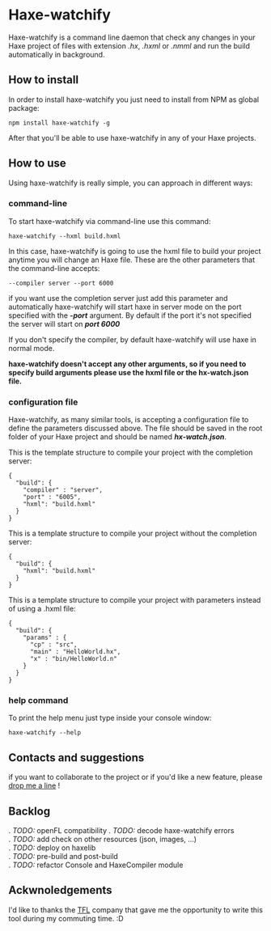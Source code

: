 # Haxe-watchify

Haxe-watchify is a command line daemon that check any changes in your Haxe project of files with extension _.hx_, _.hxml_ or _.nmml_ and run the build automatically in background.

## How to install
In order to install haxe-watchify you just need to install from NPM as global package:

```
npm install haxe-watchify -g
```
After that you'll be able to use haxe-watchify in any of your Haxe projects.

## How to use
Using haxe-watchify is really simple, you can approach in different ways:

### command-line
To start haxe-watchify via command-line use this command:

```
haxe-watchify --hxml build.hxml
```

In this case, haxe-watchify is going to use the hxml file to build your project anytime you will change an Haxe file.
These are the other parameters that the command-line accepts:

```
--compiler server --port 6000
```

if you want use the completion server just add this parameter and automatically haxe-watchify will start haxe in server mode on the port specified with the _**-port**_ argument.
By default if the port it's not specified the server will start on _**port 6000**_

If you don't specify the compiler, by default haxe-watchify will use haxe in normal mode.

**haxe-watchify doesn't accept any other arguments, so if you need to specify build arguments please use the hxml file or the hx-watch.json file.**

### configuration file

Haxe-watchify, as many similar tools, is accepting a configuration file to define the parameters discussed above.
The file should be saved in the root folder of your Haxe project and should be named _**hx-watch.json**_.

This is the template structure to compile your project with the completion server:

```
{
  "build": {
    "compiler" : "server",
    "port" : "6005",
    "hxml": "build.hxml"
  }
}

```

This is a template structure to compile your project without the completion server:

```
{
  "build": {
    "hxml": "build.hxml"
  }
}

```

This is a template structure to compile your project with parameters instead of using a .hxml file:

```
{
  "build": {
    "params" : {
      "cp" : "src",
      "main" : "HelloWorld.hx",
      "x" : "bin/HelloWorld.n"
    }
  }
}

```

### help command

To print the help menu just type inside your console window:

```
haxe-watchify --help
```


## Contacts and suggestions

if you want to collaborate to the project or if you'd like a new feature, please [drop me a line](mailto:mezzalab@gmail.com) !

## Backlog

. _TODO:_ openFL compatibility
. _TODO:_ decode haxe-watchify errors  
. _TODO:_ add check on other resources (json, images, ...)  
. _TODO:_ deploy on haxelib  
. _TODO:_ pre-build and post-build  
. _TODO:_ refactor Console and HaxeCompiler module  

## Ackwnoledgements

I'd like to thanks the [TFL](http://www.tfl.gov.uk) company that gave me the opportunity to write this tool during my commuting time. :D
